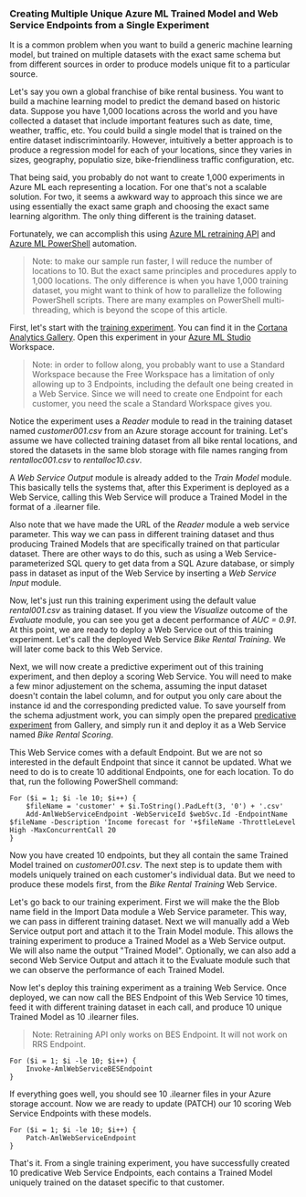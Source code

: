 ### Creating Multiple Unique Azure ML Trained Model and Web Service Endpoints from a Single Experiment

It is a common problem when you want to build a generic machine learning model, but trained on multiple datasets with the exact same schema but from different sources in order to produce models unique fit to a particular source.

Let's say you own a global franchise of bike rental business. You want to build a machine learning model to predict the demand based on historic data. Suppose you have 1,000 locations across the world and you have collected a dataset that include important features such as date, time, weather, traffic, etc. You could build a single model that is trained on the entire dataset indiscrimintoarily. However, intuitively a better approach is to produce a regression model for each of your locations, since they varies in sizes, geography, populatio size, bike-friendliness traffic configuration, etc. 

That being said, you probably do not want to create 1,000 experiments in Azure ML each representing a location. For one that's not a scalable solution. For two, it seems a awkward way to approach this since we are using essentially the exact same graph and choosing the exact same learning algorithm. The only thing different is the training dataset. 

Fortunately, we can accomplish this using [Azure ML retraining API](https://azure.microsoft.com/en-us/documentation/articles/machine-learning-retrain-models-programmatically/) and [Azure ML PowerShell](https://github.com/hning86/azuremlps) automation.
> Note: to make our sample run faster, I will reduce the number of locations to 10. But the exact same principles and procedures apply to 1,000 locations. The only difference is when you have 1,000 training dataset, you might want to think of how to parallelize the following PowerShell scripts. There are many examples on PowerShell multi-threading, which is beyond the scope of this article.   

First, let's start with the [training experiment](https://gallery.cortanaanalytics.com/Experiment/Bike-Rental-Training-Experiment-1). You can find it in the [Cortana Analytics Gallery](http://gallery.cortanaanalytics.com). Open this experiment in your [Azure ML Studio](https://studio.azureml.net) Workspace. 

> Note: in order to follow along, you probably want to use a Standard Workspace because the Free Workspace has a limitation of only allowing up to 3 Endpoints, including the default one being created in a Web Service. Since we will need to create one Endpoint for each customer, you need the scale a Standard Workspace gives you.

Notice the experiment uses a _Reader_ module to read in the training dataset named _customer001.csv_ from an Azure storage account for training. Let's assume we have collected training dataset from all bike rental locations, and stored the datasets in the same blob storage with file names ranging from _rentalloc001.csv_ to _rentalloc10.csv_.

A _Web Service Output_ module is already added to the _Train Model_ module. This basically tells the systems that, after this Experiment is deployed as a Web Service, calling this Web Service will produce a Trained Model in the format of a .ilearner file. 

Also note that we have made the URL of the _Reader_ module a web service parameter. This way we can pass in different training dataset and thus producing Trained Models that are specifically trained on that particular dataset. There are other ways to do this, such as using a Web Service-parameterized SQL query to get data from a SQL Azure database, or simply pass in dataset as input of the Web Service by inserting a _Web Service Input_ module.

Now, let's just run this training experiment using the default value _rental001.csv_ as training dataset. If you view the _Visualize_ outcome of the _Evaluate_ module, you can see you get a decent performance of _AUC = 0.91_. At this point, we are ready to deploy a Web Service out of this training experiment. Let's call the deployed Web Service _Bike Rental Training_. We will later come back to this Web Service.

Next, we will now create a predictive experiment out of this training experiment, and then deploy a scoring Web Service. You will need to make a few minor adjustement on the schema, assuming the input dataset doesn't contain the label column, and for output you only care about the instance id and the corresponding predicted value. To save yourself from the schema adjustment work, you can simply open the prepared [predicative experiment](http://gallery.cor.com) from Gallery, and simply run it and deploy it as a Web Service named _Bike Rental Scoring_. 

This Web Service comes with a default Endpoint. But we are not so interested in the default Endpoint that since it cannot be updated. What we need to do is to create 10 additional Endpoints, one for each location. To do that, run the following PowerShell command:

	For ($i = 1; $i -le 10; $i++) {
		$fileName = 'customer' + $i.ToString().PadLeft(3, '0') + '.csv'
		Add-AmlWebServiceEndpoint -WebServiceId $webSvc.Id -EndpointName $fileName -Description 'Income forecast for '+$fileName -ThrottleLevel High -MaxConcurrentCall 20
	}

Now you have created 10 endpoints, but they all contain the same Trained Model trained on _customer001.csv_. The next step is to update them with models uniquely trained on each customer's individual data. But we need to produce these models first, from the _Bike Rental Training_ Web Service.

Let's go back to our training experiment. First we will make the the Blob name field in the Import Data module a Web Service parameter. This way, we can pass in different training dataset. Next we will manually add a Web Service output port and attach it to the Train Model module. This allows the training experiment to produce a Trained Model as a Web Service output. We will also name the output "Trained Model". Optionally, we can also add a second Web Service Output and attach it to the Evaluate module such that we can observe the performance of each Trained Model. 

Now let's deploy this training experiment as a training Web Service. Once deployed, we can now call the BES Endpoint of this Web Service 10 times, feed it with different training dataset in each call, and produce 10 unique Trained Model as 10 .ilearner files.

> Note: Retraining API only works on BES Endpoint. It will not work on RRS Endpoint.

	For ($i = 1; $i -le 10; $i++) {
		Invoke-AmlWebServiceBESEndpoint
	}

If everything goes well, you should see 10 .ilearner files in your Azure storage account. Now we are ready to update (PATCH) our 10 scoring Web Service Endpoints with these models.

	For ($i = 1; $i -le 10; $i++) {
		Patch-AmlWebServiceEndpoint
	}

That's it. From a single training experiment, you have successfully created 10 predicative Web Service Endpoints, each contains a Trained Model uniquely trained on the dataset specific to that customer.